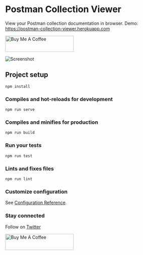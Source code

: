 # Postman Collection Viewer
View your Postman collection documentation in browser.
Demo: https://postman-collection-viewer.herokuapp.com

<a href="https://www.buymeacoffee.com/gopal" target="_blank"><img src="https://cdn.buymeacoffee.com/buttons/default-orange.png" alt="Buy Me A Coffee" style="height: 51px !important;width: 217px !important;" ></a>

![Screenshot](/pcv.png)


## Project setup
```
npm install
```

### Compiles and hot-reloads for development
```
npm run serve
```

### Compiles and minifies for production
```
npm run build
```

### Run your tests
```
npm run test
```

### Lints and fixes files
```
npm run lint
```

### Customize configuration
See [Configuration Reference](https://cli.vuejs.org/config/).

### Stay connected
Follow on [Twitter](https://twitter.com/Gopalkildoliya)

<a href="https://www.buymeacoffee.com/gopal" target="_blank"><img src="https://cdn.buymeacoffee.com/buttons/default-orange.png" alt="Buy Me A Coffee" style="height: 51px !important;width: 217px !important;" ></a>
